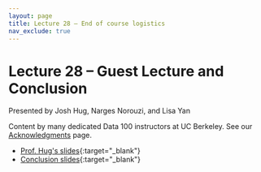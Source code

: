 ```yaml
---
layout: page
title: Lecture 28 – End of course logistics
nav_exclude: true
---
```


# Lecture 28 – Guest Lecture and Conclusion

Presented by Josh Hug, Narges Norouzi, and Lisa Yan

Content by many dedicated Data 100 instructors at UC Berkeley. See our [Acknowledgments](../../acks) page.

- [Prof. Hug's slides](https://docs.google.com/presentation/d/1vMYloypgE4HwQ7lcMkLd9n60ajOPBv13ciO9EeJSt2c/edit?usp=sharing){:target="_blank"}
- [Conclusion slides](https://docs.google.com/presentation/d/11rKNaNs2nlH2U2fAduAvb4P3DTSmMKxYlCPVrpSilgI/edit?usp=sharing){:target="_blank"}
